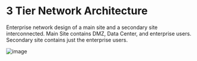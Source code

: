 # 3 Tier Network Architecture
Enterprise network design of a main site and a secondary site interconnected.
Main Site contains DMZ, Data Center, and enterprise users.
Secondary site contains just the enterprise users.

![image](https://github.com/SilasBytes/EnterpriseNetwork-Design/assets/135275768/12ed76c0-0e86-4380-9e6e-ac775d6055e7)


